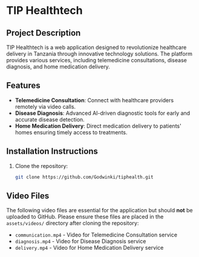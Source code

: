 # TIP Healthtech

## Project Description
TIP Healthtech is a web application designed to revolutionize healthcare delivery in Tanzania through innovative technology solutions. The platform provides various services, including telemedicine consultations, disease diagnosis, and home medication delivery.

## Features
- **Telemedicine Consultation**: Connect with healthcare providers remotely via video calls.
- **Disease Diagnosis**: Advanced AI-driven diagnostic tools for early and accurate disease detection.
- **Home Medication Delivery**: Direct medication delivery to patients' homes ensuring timely access to treatments.

## Installation Instructions
1. Clone the repository:
   ```bash
   git clone https://github.com/Godwinki/tiphealth.git
   ```


## Video Files
The following video files are essential for the application but should **not** be uploaded to GitHub. Please ensure these files are placed in the `assets/videos/` directory after cloning the repository:

- `communication.mp4` - Video for Telemedicine Consultation service
- `diagnosis.mp4` - Video for Disease Diagnosis service
- `delivery.mp4` - Video for Home Medication Delivery service

